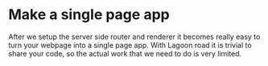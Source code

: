 # Make a single page app

After we setup the server side router and renderer it becomes really easy to turn your webpage into a single page app. With Lagoon road it is trivial to share your code, so the actual work that we need to do is very limited.
